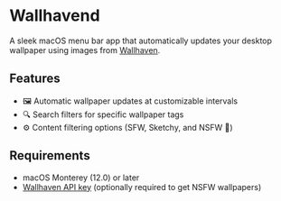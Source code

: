 # Wallhavend

A sleek macOS menu bar app that automatically updates your desktop wallpaper using images from [Wallhaven](https://wallhaven.cc/).

## Features

- 🖼️ Automatic wallpaper updates at customizable intervals
- 🔍 Search filters for specific wallpaper tags
- ⚙️ Content filtering options (SFW, Sketchy, and NSFW 🔞)

## Requirements

- macOS Monterey (12.0) or later
- [Wallhaven API key](https://wallhaven.cc/settings/account) (optionally required to get NSFW wallpapers)
